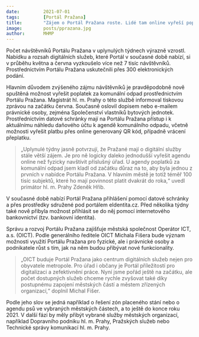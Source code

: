 ```yaml
---
date:         2021-07-01
tags:         [Portál Pražana]
title:        "Zájem o Portál Pražana roste. Lidé tam online vyřeší poplatek za odpad a do konce roku také za parkování či psy"
image: 	      posts/pprazana.jpg
author:       MHMP
---
```


Počet návštěvníků Portálu Pražana v uplynulých týdnech výrazně vzrostl. Nabídku a rozsah digitálních služeb, které Portál v současné době nabízí, si v průběhu května a června vyzkoušelo více než 7 tisíc návštěvníků. Prostřednictvím Portálu Pražana uskutečnili přes 300 elektronických podání.

Hlavním důvodem zvýšeného zájmu návštěvníků je pravděpodobně nově spuštěná možnost vyřešit poplatek za komunální odpad prostřednictvím Portálu Pražana. Magistrát hl. m. Prahy o této službě informoval tiskovou zprávou na začátku června. Současně oslovil dopisem nebo e-mailem právnické osoby, zejména Společenství vlastníků bytových jednotek. Prostřednictvím datové schránky mají na Portálu Pražana přístup i k aktuálnímu náhledu daňového účtu k agendě komunálního odpadu, včetně možnosti vyřešit platbu přes online generovaný QR kód, případně vrácení přeplatku.

> „Uplynulé týdny jasně potvrzují, že Pražané mají o digitální služby stále větší zájem. Je pro ně logicky daleko jednodušší vyřešit agendu online než fyzicky navštívit příslušný úřad. U agendy poplatků za komunální odpad jsem kladl od začátku důraz na to, aby byla jednou z prvních v nabídce Portálu Pražana. V hlavním městě je totiž téměř 100 tisíc subjektů, které ho mají povinnost platit dvakrát do roka,“ uvedl primátor hl. m. Prahy Zdeněk Hřib.

V současné době nabízí Portál Pražana přihlášení pomocí datové schránky a přes prostředky sdružené pod portálem eIdentita.cz. Před několika týdny také nově přibyla možnost přihlásit se do něj pomocí internetového bankovnictví (tzv. bankovní identita).

Správu a rozvoj Portálu Pražana zajišťuje městská společnost Operátor ICT, a.s. (OICT). Podle generálního ředitele OICT Michala Fišera bude význam možnosti využití Portálu Pražana pro fyzické, ale i právnické osoby a podnikatele růst s tím, jak na něm budou přibývat nové funkcionality.

> „OICT buduje Portál Pražana jako centrum digitálních služeb nejen pro obyvatele metropole. Pro úřad i občany je Portál příležitostí pro digitalizaci a zefektivnění práce. Nyní jsme pořád ještě na začátku, ale počet dostupných služeb chceme rychle zvyšovat také díky postupnému zapojení městských částí a městem zřízených organizací,“ doplnil Michal Fišer.

Podle jeho slov se jedná například o řešení zón placeného stání nebo o agendu psů ve vybraných městských částech, a to ještě do konce roku 2021. V další fázi by měly přibýt vybrané služby městských organizací, například Dopravního podniku hl. m. Prahy, Pražských služeb nebo Technické správy komunikací hl. m. Prahy.
